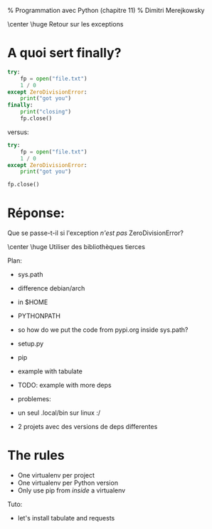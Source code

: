 % Programmation avec Python (chapitre 11)
% Dimitri Merejkowsky

\center \huge Retour sur les exceptions

# A quoi sert finally?

```python
try:
    fp = open("file.txt")
    1 / 0
except ZeroDivisionError:
    print("got you")
finally:
    print("closing")
    fp.close()
```

versus:

```python
try:
    fp = open("file.txt")
    1 / 0
except ZeroDivisionError:
    print("got you")

fp.close()
```

# Réponse:

Que se passe-t-il si l'exception *n'est pas* ZeroDivisionError?


\center \huge Utiliser des bibliothèques tierces

Plan:

- sys.path
- difference debian/arch
- in $HOME
- PYTHONPATH

- so how do we put the code from pypi.org inside sys.path?
- setup.py

- pip

- example with tabulate
- TODO: example with more deps

- problemes:

- un seul .local/bin sur linux :/
- 2 projets avec des versions de deps differentes

# The rules

* One virtualenv per project
* One virtualenv per Python version
* Only use pip from *inside* a virtualenv

Tuto:

* let's install tabulate and requests

